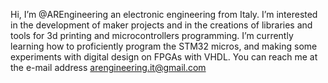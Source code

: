 Hi, I’m @AREngineering an electronic engineering from Italy. 
I’m interested in the development of maker projects and in the creations of libraries and tools for 3d printing and microcontrollers programming. 
I’m currently learning how to proficiently program the STM32 micros, and making some experiments with digital design on FPGAs with VHDL. 
You can reach me at the e-mail address arengineering.it@gmail.com

<!---
AREngineering/AREngineering is a ✨ special ✨ repository because its `README.md` (this file) appears on your GitHub profile.
You can click the Preview link to take a look at your changes.
--->
